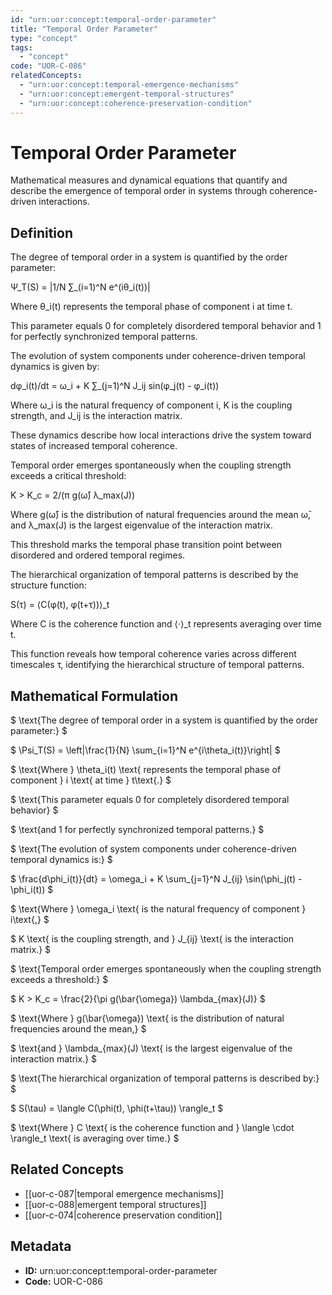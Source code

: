 ```yaml
---
id: "urn:uor:concept:temporal-order-parameter"
title: "Temporal Order Parameter"
type: "concept"
tags:
  - "concept"
code: "UOR-C-086"
relatedConcepts:
  - "urn:uor:concept:temporal-emergence-mechanisms"
  - "urn:uor:concept:emergent-temporal-structures"
  - "urn:uor:concept:coherence-preservation-condition"
---
```


# Temporal Order Parameter

Mathematical measures and dynamical equations that quantify and describe the emergence of temporal order in systems through coherence-driven interactions.

## Definition

The degree of temporal order in a system is quantified by the order parameter:

Ψ_T(S) = |1/N ∑_(i=1)^N e^(iθ_i(t))|

Where θ_i(t) represents the temporal phase of component i at time t.

This parameter equals 0 for completely disordered temporal behavior and 1 for perfectly synchronized temporal patterns.

The evolution of system components under coherence-driven temporal dynamics is given by:

dφ_i(t)/dt = ω_i + K ∑_(j=1)^N J_ij sin(φ_j(t) - φ_i(t))

Where ω_i is the natural frequency of component i, K is the coupling strength, and J_ij is the interaction matrix.

These dynamics describe how local interactions drive the system toward states of increased temporal coherence.

Temporal order emerges spontaneously when the coupling strength exceeds a critical threshold:

K > K_c = 2/(π g(ω̄) λ_max(J))

Where g(ω̄) is the distribution of natural frequencies around the mean ω̄, and λ_max(J) is the largest eigenvalue of the interaction matrix.

This threshold marks the temporal phase transition point between disordered and ordered temporal regimes.

The hierarchical organization of temporal patterns is described by the structure function:

S(τ) = ⟨C(φ(t), φ(t+τ))⟩_t

Where C is the coherence function and ⟨·⟩_t represents averaging over time t.

This function reveals how temporal coherence varies across different timescales τ, identifying the hierarchical structure of temporal patterns.

## Mathematical Formulation

$
\text{The degree of temporal order in a system is quantified by the order parameter:}
$

$
\Psi_T(S) = \left|\frac{1}{N} \sum_{i=1}^N e^{i\theta_i(t)}\right|
$

$
\text{Where } \theta_i(t) \text{ represents the temporal phase of component } i \text{ at time } t\text{.}
$

$
\text{This parameter equals 0 for completely disordered temporal behavior}
$

$
\text{and 1 for perfectly synchronized temporal patterns.}
$

$
\text{The evolution of system components under coherence-driven temporal dynamics is:}
$

$
\frac{d\phi_i(t)}{dt} = \omega_i + K \sum_{j=1}^N J_{ij} \sin(\phi_j(t) - \phi_i(t))
$

$
\text{Where } \omega_i \text{ is the natural frequency of component } i\text{,}
$

$
K \text{ is the coupling strength, and } J_{ij} \text{ is the interaction matrix.}
$

$
\text{Temporal order emerges spontaneously when the coupling strength exceeds a threshold:}
$

$
K > K_c = \frac{2}{\pi g(\bar{\omega}) \lambda_{max}(J)}
$

$
\text{Where } g(\bar{\omega}) \text{ is the distribution of natural frequencies around the mean,}
$

$
\text{and } \lambda_{max}(J) \text{ is the largest eigenvalue of the interaction matrix.}
$

$
\text{The hierarchical organization of temporal patterns is described by:}
$

$
S(\tau) = \langle C(\phi(t), \phi(t+\tau)) \rangle_t
$

$
\text{Where } C \text{ is the coherence function and } \langle \cdot \rangle_t \text{ is averaging over time.}
$

## Related Concepts

- [[uor-c-087|temporal emergence mechanisms]]
- [[uor-c-088|emergent temporal structures]]
- [[uor-c-074|coherence preservation condition]]

## Metadata

- **ID:** urn:uor:concept:temporal-order-parameter
- **Code:** UOR-C-086
